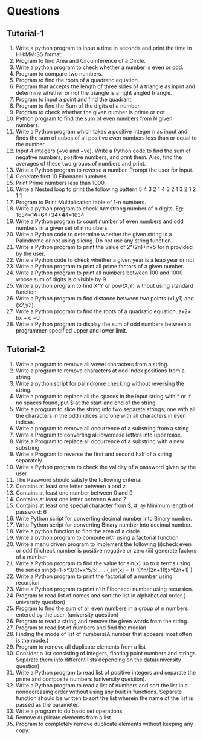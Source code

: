 
# Questions
## Tutorial-1
1.	 Write a python program to input a time in seconds and print the time in
 HH:MM:SS format.
2.	Program to find Area and Circumference of a Circle.
3.	Write a python program to check whether a number is even or odd.
4.	Program to compare two numbers.
5.	Program to find the roots of a quadratic equation.
6.	Program that accepts the length of three sides of a triangle as input and determine whether or not the triangle is a right angled triangle.
7.	Program to input a point and find the quadrant.
8.	Program to find the Sum of the digits of a number.
9.	Program to check whether the given number is prime or not
10.	Python program to find the sum of even numbers from N given numbers.
11.	Write a Python program which takes a positive integer n as input and finds the sum of cubes of all positive even numbers less than or equal to the number.
12.	Input 4 integers (+ve and −ve). Write a Python code to find the sum of negative numbers, positive numbers, and print them. Also, find the averages of these two groups of numbers and print.
13.	Write a Python program to reverse a number. Prompt the user for input.
14.	Generate first 10 Fibonacci numbers
15.	Print Prime numbers less than 1000
16.	Write a Nested loop to print the following pattern
5 4 3 2 1
4 3 2 1
3 2 1
2 1
1
17.	Program to Print Multiplication table of 1-n numbers.
18.	Write a python program to check Armstrong number of n digits.
Eg: 1634=1**4+6**4+3**4+4**4=1634
19.	Write a Python program to count number of even numbers and odd numbers in a given set of n numbers
20.	Write a Python code to determine whether the given string is a Palindrome or not using slicing. Do not use any string function.
21.	Write a Python program to print the value of 2^(2n)+n+5 for n provided by the user.
22.	Write a Python code to check whether a given year is a leap year or not
23.	Write a Python program to print all prime factors of a given number.
24.	Write a Python program to print all numbers between 100 and 1000 whose sum of digits is divisible by 9
25.	Write a python program to find X^Y or pow(X,Y) without using standard function.
26.	Write a Python program to find distance between two points (x1,y1) and (x2,y2).
27.	Write a Python program to find the roots of a quadratic equation, ax2+ bx + c =0 .
28.	Write a Python program to display the sum of odd numbers between a programmer-specified upper and lower limit.

## Tutorial-2
1. Write a program to remove all vowel characters from a string.
2. Write a program to remove characters at odd index positions from a string.
3. Write a python script for palindrome checking without reversing the string.
4. Write a program to replace all the spaces in the input string with * or if no
spaces found, put $ at the start and end of the string.
5. Write a program to slice the string into two separate strings; one with all the
characters in the odd indices and one with all characters in even indices.
6. Write a program to remove all occurrence of a substring from a string.
7. Write a Program to converting all lowercase letters into uppercase.
8. Write a Program to replace all occurrence of a substring with a new substring.
9. Write a Program to reverse the first and second half of a string separately.
10. Write a Python program to check the validity of a password given by the user
11. The Password should satisfy the following criteria:
1. Contains at least one letter between a and z
2. Contains at least one number between 0 and 9
3. Contains at least one letter between A and Z
4. Contains at least one special character from $, #, @
Minimum length of password: 6
12. Write Python script for converting decimal number into Binary number.
13. Write Python script for converting Binary number into decimal number.
14. Write a python function to find the area of a circle.
15. Write a python program to compute nCr using a factorial function.
16. Write a menu driven program to implement the following
(i)check even or odd
(ii)check number is positive negative or zero
(iii) generate factors of a number
17. Write a Python program to find the value for sin(x) up to n terms using the
series
sin(x)=1-x^3/3!+x^5/5!..... ( sin(x) = ((-1)^n/(2n+1)!)x^(2n+1) )
18. Write a Python program to print the factorial of a number using recursion.
19. Write a Python program to print n’th Fibonacci number using recursion.
20. Program to read list of names and sort the list in alphabetical order.( university
question)
21. Program to find the sum of all even numbers in a group of n numbers entered
by the user. (university question)
22. Program to read a string and remove the given words from the string.
23. Program to read list of numbers and find the median
24. Finding the mode of list of numbers(A number that appears most often is the
mode.)
25. Program to remove all duplicate elements from a list
26. Consider a list consisting of integers, floating point numbers and strings.
Separate them into different lists depending on the data(university question)
27. Write a Python program to read list of positive integers and separate the prime
and composite numbers (university question).
28. Write a Python program to read a list of numbers and sort the list in a nondecreasing
order without using any built in functions. Separate function should
be written to sort the list wherein the name of the list is passed as the parameter.
29. Write a program to do basic set operations
30. Remove duplicate elements from a list.
31. Program to completely remove duplicate elements without keeping any copy.

